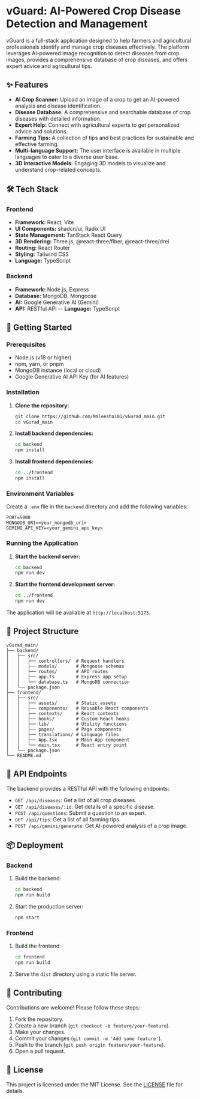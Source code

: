 # vGuard: AI-Powered Crop Disease Detection and Management

vGuard is a full-stack application designed to help farmers and agricultural professionals identify and manage crop diseases effectively. The platform leverages AI-powered image recognition to detect diseases from crop images, provides a comprehensive database of crop diseases, and offers expert advice and agricultural tips.

 

## ✨ Features

-   **AI Crop Scanner:** Upload an image of a crop to get an AI-powered analysis and disease identification.
-   **Disease Database:** A comprehensive and searchable database of crop diseases with detailed information.
-   **Expert Help:** Connect with agricultural experts to get personalized advice and solutions.
-   **Farming Tips:** A collection of tips and best practices for sustainable and effective farming.
-   **Multi-language Support:** The user interface is available in multiple languages to cater to a diverse user base.
-   **3D Interactive Models:** Engaging 3D models to visualize and understand crop-related concepts.

## 🛠️ Tech Stack

### Frontend

-   **Framework:** React, Vite
-   **UI Components:** shadcn/ui, Radix UI
-   **State Management:** TanStack React Query
-   **3D Rendering:** Three.js, @react-three/fiber, @react-three/drei
-   **Routing:** React Router
-   **Styling:** Tailwind CSS
-   **Language:** TypeScript

### Backend

-   **Framework:** Node.js, Express
-   **Database:** MongoDB, Mongoose
-   **AI:** Google Generative AI (Gemini)
-   **API:** RESTful API
--   **Language:** TypeScript

## 🚀 Getting Started

### Prerequisites

-   Node.js (v18 or higher)
-   npm, yarn, or pnpm
-   MongoDB instance (local or cloud)
-   Google Generative AI API Key (for AI features)

### Installation

1.  **Clone the repository:**
    ```bash
    git clone https://github.com/Maleesha101/vGurad_main.git
    cd vGurad_main
    ```

2.  **Install backend dependencies:**
    ```bash
    cd backend
    npm install
    ```

3.  **Install frontend dependencies:**
    ```bash
    cd ../frontend
    npm install
    ```

### Environment Variables

Create a `.env` file in the `backend` directory and add the following variables:

```
PORT=5000
MONGODB_URI=<your_mongodb_uri>
GEMINI_API_KEY=<your_gemini_api_key>
```

### Running the Application

1.  **Start the backend server:**
    ```bash
    cd backend
    npm run dev
    ```

2.  **Start the frontend development server:**
    ```bash
    cd ../frontend
    npm run dev
    ```

The application will be available at `http://localhost:5173`.

## 📁 Project Structure

```
vGurad_main/
├── backend/
│   ├── src/
│   │   ├── controllers/  # Request handlers
│   │   ├── models/       # Mongoose schemas
│   │   ├── routes/       # API routes
│   │   ├── app.ts        # Express app setup
│   │   └── database.ts   # MongoDB connection
│   └── package.json
├── frontend/
│   ├── src/
│   │   ├── assets/       # Static assets
│   │   ├── components/   # Reusable React components
│   │   ├── contexts/     # React contexts
│   │   ├── hooks/        # Custom React hooks
│   │   ├── lib/          # Utility functions
│   │   ├── pages/        # Page components
│   │   ├── translations/ # Language files
│   │   ├── App.tsx       # Main App component
│   │   └── main.tsx      # React entry point
│   └── package.json
└── README.md
```

## 📜 API Endpoints

The backend provides a RESTful API with the following endpoints:

-   `GET /api/diseases`: Get a list of all crop diseases.
-   `GET /api/diseases/:id`: Get details of a specific disease.
-   `POST /api/questions`: Submit a question to an expert.
-   `GET /api/tips`: Get a list of all farming tips.
-   `POST /api/gemini/generate`: Get AI-powered analysis of a crop image.

## 📦 Deployment

### Backend

1.  Build the backend:
    ```bash
    cd backend
    npm run build
    ```
2.  Start the production server:
    ```bash
    npm start
    ```

### Frontend

1.  Build the frontend:
    ```bash
    cd frontend
    npm run build
    ```
2.  Serve the `dist` directory using a static file server.

## 🤝 Contributing

Contributions are welcome! Please follow these steps:

1.  Fork the repository.
2.  Create a new branch (`git checkout -b feature/your-feature`).
3.  Make your changes.
4.  Commit your changes (`git commit -m 'Add some feature'`).
5.  Push to the branch (`git push origin feature/your-feature`).
6.  Open a pull request.

## 📄 License

This project is licensed under the MIT License. See the [LICENSE](LICENSE) file for details.

